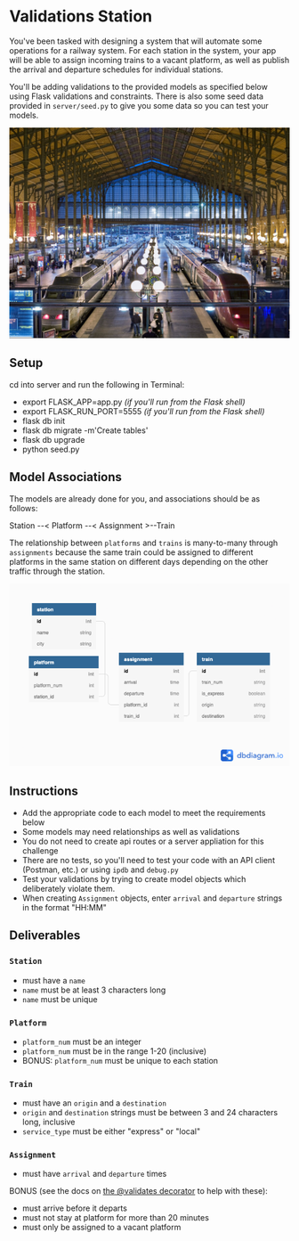 # Validations Station

You've been tasked with designing a system that will automate some operations for a railway system.  For each station in the system, your app will be able to assign incoming trains to a vacant platform, as well as publish the arrival and departure schedules for individual stations.

You'll be adding validations to the provided models as specified below using Flask validations and constraints. There is also some seed data provided in `server/seed.py` to give you some data so you can test your models.

![gare du nord paris](./assets/03-gare-du-nord-cr-corbis.jpg)

## Setup
cd into server and run the following in Terminal:
* export FLASK_APP=app.py _(if you'll run from the Flask shell)_
* export FLASK_RUN_PORT=5555 _(if you'll run from the Flask shell)_
* flask db init
* flask db migrate -m'Create tables' 
* flask db upgrade 
* python seed.py

## Model Associations
The models are already done for you, and associations should be as follows: 

Station --< Platform --< Assignment >--Train

The relationship between `platforms` and `trains` is many-to-many through `assignments` because the same train could be assigned to different platforms in the same station on different days depending on the other traffic through the station.

![domain diagram](./assets/train_station.png)

## Instructions

- Add the appropriate code to each model to meet the requirements below
- Some models may need relationships as well as validations
- You do not need to create api routes or a server appliation for this challenge
- There are no tests, so you'll need to test your code with an API client (Postman, etc.) or using `ipdb` and `debug.py`
- Test your validations by trying to create model objects which deliberately violate them.
- When creating `Assignment` objects, enter `arrival` and `departure` strings in the format "HH:MM" 

## Deliverables

### `Station`
- must have a `name`
- `name` must be at least 3 characters long
- `name` must be unique

### `Platform`
- `platform_num` must be an integer
- `platform_num` must be in the range 1-20 (inclusive)
- BONUS: `platform_num` must be unique to each station

### `Train`
- must have an `origin` and a `destination`
- `origin` and `destination` strings must be between 3 and 24 characters long, inclusive
- `service_type` must be either "express" or "local"

### `Assignment`
- must have `arrival` and `departure` times

BONUS (see the docs on [the @validates decorator](https://docs.sqlalchemy.org/en/20/orm/mapped_attributes.html#simple-validators) to help with these):
- must arrive before it departs
- must not stay at platform for more than 20 minutes
- must only be assigned to a vacant platform